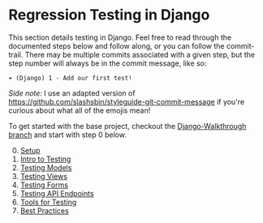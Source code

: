 # Regression Testing in Django

This section details testing in Django. Feel free to read through the documented steps below and
follow along, or you can follow the commit-trail. There may be multiple commits associated with a
given step, but the step number will always be in the commit message, like so:

```text
☔️ (Django) 1 - Add our first test!
```

_Side note:_ I use an adapted version of https://github.com/slashsbin/styleguide-git-commit-message if
you're curious about what all of the emojis mean!

To get started with the base project, checkout the [Django-Walkthrough
branch](https://github.com/emilyemorehouse/what-to-expect-when-youre-expecting-workshop/tree/django-walkthrough)
and start with step 0 below.

0. [Setup](notes/00_setup.md)
1. [Intro to Testing](notes/01_intro_to_testing.md)
1. [Testing Models](notes/02_testing_models.md)
1. [Testing Views](notes/03_testing_views.md)
1. [Testing Forms](notes/04_testing_forms.md)
1. [Testing API Endpoints](notes/05_testing_api_endpoints.md)
1. [Tools for Testing](notes/06_tools_for_testing.md)
1. [Best Practices](notes/07_best_practices.md)
